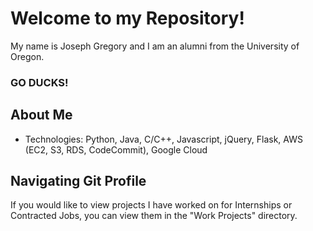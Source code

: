 # Welcome to my Repository!

My name is Joseph Gregory and I am an alumni from the University of Oregon.
### GO DUCKS!

## About Me
- Technologies: Python, Java, C/C++, Javascript, jQuery, Flask, AWS (EC2, S3, RDS, CodeCommit), Google Cloud 


## Navigating Git Profile

If you would like to view projects I have worked on for Internships or Contracted Jobs, you can view them in the "Work Projects" directory.
